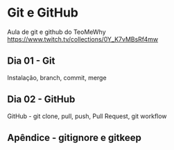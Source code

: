 # Git e GitHub

Aula de git e github do TeoMeWhy
https://www.twitch.tv/collections/0Y_K7vMBsRf4mw


## Dia 01 - Git

Instalação, branch, commit, merge


## Dia 02 - GitHub

GitHub - git clone, pull, push, Pull Request, git workflow


## Apêndice - gitignore e gitkeep

